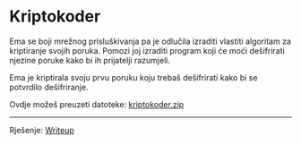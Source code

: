 # Kriptokoder

Ema se boji mrežnog prisluškivanja pa je odlučila izraditi vlastiti algoritam za kriptiranje svojih poruka.
Pomozi joj izraditi program koji će moći dešifrirati njezine poruke kako bi ih prijatelji razumjeli.

Ema je kriptirala svoju prvu poruku koju trebaš dešifrirati kako bi se potvrdilo dešifriranje.

Ovdje možeš preuzeti datoteke: [kriptokoder.zip](https://github.com/fnovak22/ctf-zavrsni/raw/refs/heads/main/Zadaci/Kriptografija/Kriptokoder/Datoteke/kriptokoder.zip)

---

Rješenje: [Writeup](https://github.com/fnovak22/ctf-zavrsni/tree/main/Zadaci/Kriptografija/Kriptokoder/Writeup)
